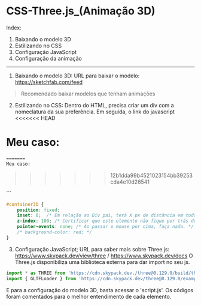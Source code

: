 # CSS-Three.js_(Animação 3D)

Index:
1) Baixando o modelo 3D
2) Estilizando no CSS
3) Configuração JavaScript
4) Configuração da animação
-------------------------------------------------------------------------------------------------------------------------------------------------------------
1) Baixando o modelo 3D:
URL para baixar o modelo: https://sketchfab.com/feed
> Recomendado baixar modelos que tenham animações

2) Estilizando no CSS:
Dentro do HTML, precisa criar um div com a nomeclatura da sua preferência. Em seguida, o link do javascript
<<<<<<< HEAD
# Meu caso:
``` html
=======
Meu caso:
```
>>>>>>> 12b1dda99b4521023154bb39253cda4e10d26541
<div id="container3D"></div>
<script type="module" src="script.js"></script>
```

```CSS
#container3D {
    position: fixed;
    inset: 0;  /* Em relação ao Div pai, terá X px de distância em todas as direções. W3school tem mais informação.*/
    z-index: 100; /* Certificar que este elemento não fique por trás de outros elementos. */
    pointer-events: none; /* Ao passar o mouse por cima, faça nada. */
    /* background-color: red; */
}
```

3) Configuração JavaScript;
URL para saber mais sobre Three.js: https://www.skypack.dev/view/three / https://www.skypack.dev/docs
O Three.js disponibiliza uma biblioteca externa para dar import no seu js.
``` js
import * as THREE from 'https://cdn.skypack.dev./three@0.129.0/build/three.module.js';
import { GLTFLoader } from 'https://cdn.skypack.dev/three@0.129.0/examples/jsm/loaders/GLTFLoader.js';
```
E para a configuração do modelo 3D, basta acessar o 'script.js'. Os códigos foram comentados para o melhor entendimento de cada elemento.

